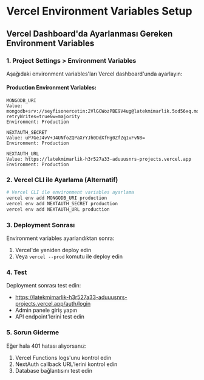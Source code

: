 # Vercel Environment Variables Setup

## Vercel Dashboard'da Ayarlanması Gereken Environment Variables

### 1. Project Settings > Environment Variables

Aşağıdaki environment variables'ları Vercel dashboard'unda ayarlayın:

#### Production Environment Variables:

```
MONGODB_URI
Value: mongodb+srv://seyfisonercetin:2VlGCWozPBE9V4ug@latekmimarlik.5od56xq.mongodb.net/latekmimarlik?retryWrites=true&w=majority
Environment: Production
```

```
NEXTAUTH_SECRET
Value: uP7GeJ4vV+J4UNfoZQPaXrYJh0DdXfHg0ZfZq1vFvN8=
Environment: Production
```

```
NEXTAUTH_URL
Value: https://latekmimarlik-h3r527a33-aduuusnrs-projects.vercel.app
Environment: Production
```

### 2. Vercel CLI ile Ayarlama (Alternatif)

```bash
# Vercel CLI ile environment variables ayarlama
vercel env add MONGODB_URI production
vercel env add NEXTAUTH_SECRET production
vercel env add NEXTAUTH_URL production
```

### 3. Deployment Sonrası

Environment variables ayarlandıktan sonra:

1. Vercel'de yeniden deploy edin
2. Veya `vercel --prod` komutu ile deploy edin

### 4. Test

Deployment sonrası test edin:
- https://latekmimarlik-h3r527a33-aduuusnrs-projects.vercel.app/auth/login
- Admin panele giriş yapın
- API endpoint'lerini test edin

### 5. Sorun Giderme

Eğer hala 401 hatası alıyorsanız:

1. Vercel Functions logs'unu kontrol edin
2. NextAuth callback URL'lerini kontrol edin
3. Database bağlantısını test edin
